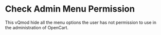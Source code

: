 # Check Admin Menu Permission

This vQmod hide all the menu options the user has not permission to use in the administration of OpenCart.
